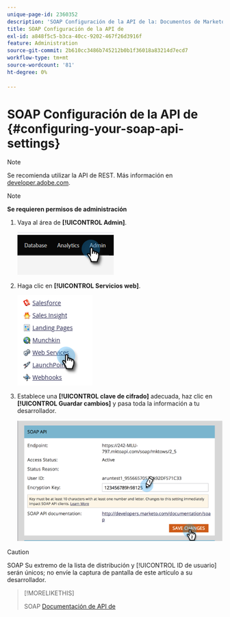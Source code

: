 ```yaml
---
unique-page-id: 2360352
description: 'SOAP Configuración de la API de la: Documentos de Marketo: documentación del producto'
title: SOAP Configuración de la API de
exl-id: a848f5c5-b3ca-40cc-9202-467f26d3916f
feature: Administration
source-git-commit: 2b610cc3486b745212b0b1f36018a83214d7ecd7
workflow-type: tm+mt
source-wordcount: '81'
ht-degree: 0%

---
```


# SOAP Configuración de la API de {#configuring-your-soap-api-settings}

>[!NOTE]
>
>Se recomienda utilizar la API de REST. Más información en [developer.adobe.com](https://developer.adobe.com/marketo-apis/).

>[!NOTE]
>
>**Se requieren permisos de administración**

1. Vaya al área de **[!UICONTROL Admin]**.

   ![](assets/configuring-your-soap-api-settings-1.png)

1. Haga clic en **[!UICONTROL Servicios web]**.

   ![](assets/configuring-your-soap-api-settings-2.png)

1. Establece una **[!UICONTROL clave de cifrado]** adecuada, haz clic en **[!UICONTROL Guardar cambios]** y pasa toda la información a tu desarrollador.

   ![](assets/configuring-your-soap-api-settings-3.png)

>[!CAUTION]
>
>SOAP Su extremo de la lista de distribución y [!UICONTROL ID de usuario] serán únicos; no envíe la captura de pantalla de este artículo a su desarrollador.

>[!MORELIKETHIS]
>
>SOAP [Documentación de API de](https://experienceleague.adobe.com/es/docs/marketo-developer/marketo/soap/soap-api)
